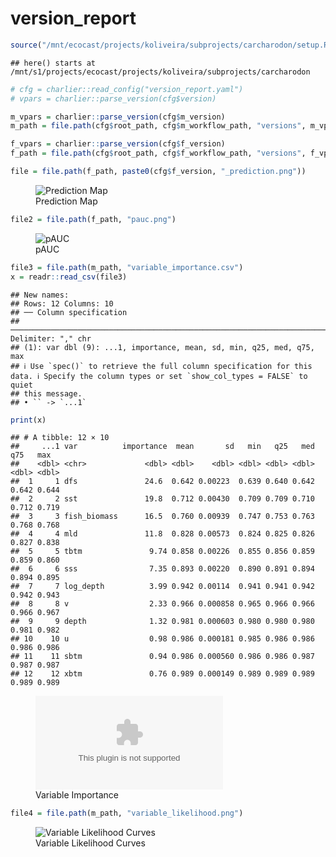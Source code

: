version_report
================

``` r
source("/mnt/ecocast/projects/koliveira/subprojects/carcharodon/setup.R")
```

    ## here() starts at /mnt/s1/projects/ecocast/projects/koliveira/subprojects/carcharodon

``` r
# cfg = charlier::read_config("version_report.yaml")
# vpars = charlier::parse_version(cfg$version)

m_vpars = charlier::parse_version(cfg$m_version)
m_path = file.path(cfg$root_path, cfg$m_workflow_path, "versions", m_vpars[["major"]], m_vpars[["minor"]], cfg$m_version)

f_vpars = charlier::parse_version(cfg$f_version)
f_path = file.path(cfg$root_path, cfg$f_workflow_path, "versions", f_vpars[["major"]], f_vpars[["minor"]], cfg$f_version)
```

``` r
file = file.path(f_path, paste0(cfg$f_version, "_prediction.png"))
```

<figure>
<img
src="/mnt/s1/projects/ecocast/projects/koliveira/subprojects/carcharodon/workflows/forecast_workflow/versions/v01/0003/v01.0003.10/v01.0003.10_prediction.png"
alt="Prediction Map" />
<figcaption aria-hidden="true">Prediction Map</figcaption>
</figure>

``` r
file2 = file.path(f_path, "pauc.png")
```

<figure>
<img
src="/mnt/s1/projects/ecocast/projects/koliveira/subprojects/carcharodon/workflows/forecast_workflow/versions/v01/0003/v01.0003.10/pauc.png"
alt="pAUC" />
<figcaption aria-hidden="true">pAUC</figcaption>
</figure>

``` r
file3 = file.path(m_path, "variable_importance.csv")
x = readr::read_csv(file3)
```

    ## New names:
    ## Rows: 12 Columns: 10
    ## ── Column specification
    ## ──────────────────────────────────────────────────────────────────────────────────────────────────────────────────────── Delimiter: "," chr
    ## (1): var dbl (9): ...1, importance, mean, sd, min, q25, med, q75, max
    ## ℹ Use `spec()` to retrieve the full column specification for this data. ℹ Specify the column types or set `show_col_types = FALSE` to quiet
    ## this message.
    ## • `` -> `...1`

``` r
print(x)
```

    ## # A tibble: 12 × 10
    ##     ...1 var          importance  mean       sd   min   q25   med   q75   max
    ##    <dbl> <chr>             <dbl> <dbl>    <dbl> <dbl> <dbl> <dbl> <dbl> <dbl>
    ##  1     1 dfs               24.6  0.642 0.00223  0.639 0.640 0.642 0.642 0.644
    ##  2     2 sst               19.8  0.712 0.00430  0.709 0.709 0.710 0.712 0.719
    ##  3     3 fish_biomass      16.5  0.760 0.00939  0.747 0.753 0.763 0.768 0.768
    ##  4     4 mld               11.8  0.828 0.00573  0.824 0.825 0.826 0.827 0.838
    ##  5     5 tbtm               9.74 0.858 0.00226  0.855 0.856 0.859 0.859 0.860
    ##  6     6 sss                7.35 0.893 0.00220  0.890 0.891 0.894 0.894 0.895
    ##  7     7 log_depth          3.99 0.942 0.00114  0.941 0.941 0.942 0.942 0.943
    ##  8     8 v                  2.33 0.966 0.000858 0.965 0.966 0.966 0.966 0.967
    ##  9     9 depth              1.32 0.981 0.000603 0.980 0.980 0.980 0.981 0.982
    ## 10    10 u                  0.98 0.986 0.000181 0.985 0.986 0.986 0.986 0.986
    ## 11    11 sbtm               0.94 0.986 0.000560 0.986 0.986 0.987 0.987 0.987
    ## 12    12 xbtm               0.76 0.989 0.000149 0.989 0.989 0.989 0.989 0.989

<figure>
<embed
src="/mnt/s1/projects/ecocast/projects/koliveira/subprojects/carcharodon/workflows/modeling_workflow/versions/v01/000/v01.000.10/variable_importance.csv" />
<figcaption aria-hidden="true">Variable Importance</figcaption>
</figure>

``` r
file4 = file.path(m_path, "variable_likelihood.png")
```

<figure>
<img
src="/mnt/s1/projects/ecocast/projects/koliveira/subprojects/carcharodon/workflows/modeling_workflow/versions/v01/000/v01.000.10/variable_likelihood.png"
alt="Variable Likelihood Curves" />
<figcaption aria-hidden="true">Variable Likelihood Curves</figcaption>
</figure>
